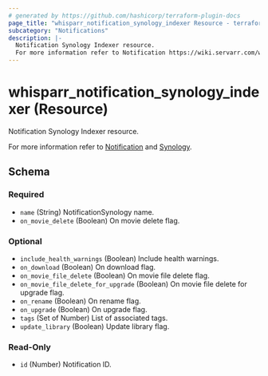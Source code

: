 ```yaml
---
# generated by https://github.com/hashicorp/terraform-plugin-docs
page_title: "whisparr_notification_synology_indexer Resource - terraform-provider-whisparr"
subcategory: "Notifications"
description: |-
  Notification Synology Indexer resource.
  For more information refer to Notification https://wiki.servarr.com/whisparr/settings#connect and Synology https://wiki.servarr.com/whisparr/supported#synologyindexer.
---
```


# whisparr_notification_synology_indexer (Resource)

<!-- subcategory:Notifications -->Notification Synology Indexer resource.
For more information refer to [Notification](https://wiki.servarr.com/whisparr/settings#connect) and [Synology](https://wiki.servarr.com/whisparr/supported#synologyindexer).



<!-- schema generated by tfplugindocs -->
## Schema

### Required

- `name` (String) NotificationSynology name.
- `on_movie_delete` (Boolean) On movie delete flag.

### Optional

- `include_health_warnings` (Boolean) Include health warnings.
- `on_download` (Boolean) On download flag.
- `on_movie_file_delete` (Boolean) On movie file delete flag.
- `on_movie_file_delete_for_upgrade` (Boolean) On movie file delete for upgrade flag.
- `on_rename` (Boolean) On rename flag.
- `on_upgrade` (Boolean) On upgrade flag.
- `tags` (Set of Number) List of associated tags.
- `update_library` (Boolean) Update library flag.

### Read-Only

- `id` (Number) Notification ID.



